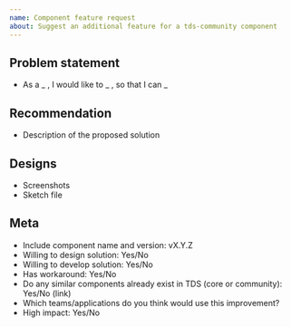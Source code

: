 ```yaml
---
name: Component feature request
about: Suggest an additional feature for a tds-community component
---
```


<!--
  ### IMPORTANT SECURITY NOTE ###

  When opening issues, be sure NOT to include any private or personal
  information such as secrets, passwords, or any source code that involves
  data retrieval.

  Also, do not include links to sites on staging.
-->

## Problem statement

- As a _ , I would like to _ , so that I can \_

## Recommendation

- Description of the proposed solution

## Designs

- Screenshots
- Sketch file

## Meta

- Include component name and version: vX.Y.Z
- Willing to design solution: Yes/No
- Willing to develop solution: Yes/No
- Has workaround: Yes/No
- Do any similar components already exist in TDS (core or community): Yes/No (link)
- Which teams/applications do you think would use this improvement?
- High impact: Yes/No
